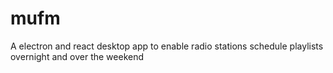 # mufm
A electron and react desktop app to enable radio stations schedule playlists overnight and over the weekend
